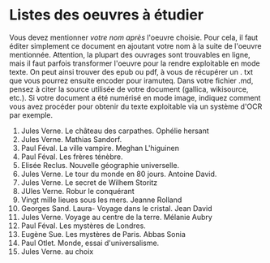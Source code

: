 # Listes des oeuvres à étudier

Vous devez mentionner *votre nom après* l'oeuvre choisie.
Pour cela, il faut éditer simplement ce document en ajoutant votre nom à la suite de l'oeuvre mentionnée.
Attention, la plupart des ouvrages sont trouvables en ligne, mais il faut parfois transformer l'oeuvre pour la rendre exploitable en mode texte.
On peut ainsi trouver des epub ou pdf, à vous de récupérer un . txt que vous pourrez ensuite encoder pour iramuteq.
Dans votre fichier .md, pensez à citer la source utilisée de votre document (gallica, wikisource, etc.).
Si votre document a été numérisé en mode image, indiquez comment vous avez procéder pour obtenir du texte exploitable via un système d'OCR par exemple.

1. Jules Verne. Le château des carpathes. Ophélie hersant 
2. Jules Verne. Mathias Sandorf.
3. Paul Féval. La ville vampire. Meghan L'higuinen
4. Paul Féval. Les frères ténèbre.
5. Elisée Reclus. Nouvelle géographie universelle.
6. Jules Verne. Le tour du monde en 80 jours. Antoine David.
7. Jules Verne. Le secret de Wilhem Storitz
8. JUles Verne. Robur le conquérant
9. Vingt mille lieues sous les mers.  Jeanne Rolland
10. Georges Sand. Laura- Voyage dans le cristal. Jean David
11. Jules Verne. Voyage au centre de la terre. Mélanie Aubry
12. Paul Féval. Les mystères de Londres.
13. Eugène Sue. Les mystères de Paris. Abbas Sonia
14. Paul Otlet. Monde, essai d'universalisme.
15. Jules Verne. au choix
